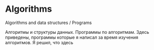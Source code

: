# Algorithms
Algorithms and data structures / Programs


Алгоритмы и структуры данных.
Программы по алгоритмам.
Здесь приведены, программы которые я написал за время изучения алгоритмов.
Я решил, что здесь
